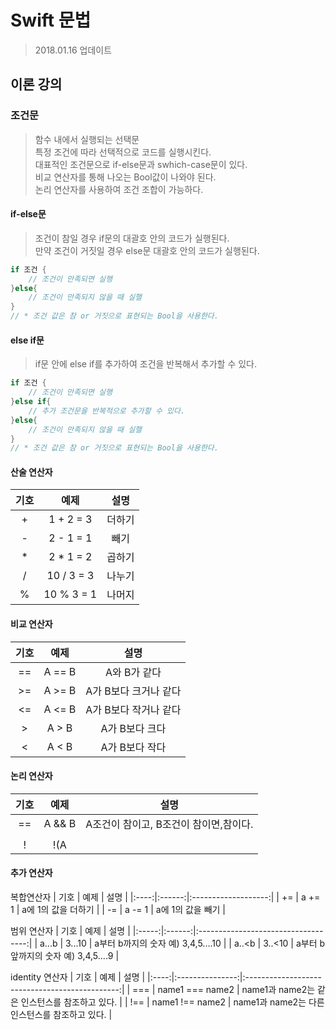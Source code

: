 # Swift 문법
> 2018.01.16 업데이트   

## 이론 강의
### 조건문
> 함수 내에서 실행되는 선택문   
> 특정 조건에 따라 선택적으로 코드를 실행시킨다.   
> 대표적인 조건문으로 if-else문과 swhich-case문이 있다.   
> 비교 연산자를 통해 나오는 Bool값이 나와야 된다.   
> 논리 연산자를 사용하여 조건 조합이 가능하다.   

#### if-else문
> 조건이 참일 경우 if문의 대괄호 안의 코드가 실행된다.   
> 만약 조건이 거짓일 경우 else문 대괄호 안의 코드가 실행된다.   

```swift
if 조건 {
    // 조건이 만족되면 실행
}else{
    // 조건이 만족되지 않을 때 실핼
}
// * 조건 값은 참 or 거짓으로 표현되는 Bool을 사용한다.
```

#### else if문
> if문 안에 else if를 추가하여 조건을 반복해서 추가할 수 있다.   

```swift
if 조건 {
    // 조건이 만족되면 실행
}else if{
    // 추가 조건문을 반복적으로 추가할 수 있다.
}else{
    // 조건이 만족되지 않을 때 실핼
}
// * 조건 값은 참 or 거짓으로 표현되는 Bool을 사용한다.
```

#### 산술 연산자
| 기호 |    예제    |  설명  |
|:----:|:----------:|:------:|
|   +  |  1 + 2 = 3 | 더하기 |
|   -  |  2 - 1 = 1 |  빼기  |
|   *  |  2 * 1 = 2 | 곱하기 |
|   /  | 10 / 3 = 3 | 나누기 |
|   %  | 10 % 3 = 1 | 나머지 |

#### 비교 연산자
| 기호 |  예제  |          설명         |
|:----:|:------:|:---------------------:|
|  ==  | A == B | A와 B가 같다          |
|  >=  | A >= B | A가 B보다 크거나 같다 |
|  <=  | A <= B | A가 B보다 작거나 같다 |
|   >  |  A > B | A가 B보다 크다        |
|   <  |  A < B | A가 B보다 작다        |

#### 논리 연산자
| 기호 |    예제   |                      설명                     |
|:----:|:---------:|:---------------------------------------------:|
|  ==  |   A && B  | A조건이 참이고, B조건이 참이면,참이다.        |
|  ||  |   A || B  | A조건이나, B조건 둘중에 하나가 참이면,참이다. |
|   !  | !(A || B) | A || B조건의 반대                             |

#### 추가 연산자
복합연산자
| 기호 |  예제  |         설명        |
|:----:|:------:|:-------------------:|
|  +=  | a += 1 | a에 1의 값을 더하기 |
|  -=  | a -= 1 | a에 1의 값을 빼기   |

범위 연산자
|  기호 |  예제  |                 설명                |
|:-----:|:------:|:-----------------------------------:|
| a...b | 3...10 | a부터 b까지의 숫자 예) 3,4,5....10  |
| a..<b | 3..<10 | a부터 b앞까지의 숫자 예) 3,4,5....9 |   

identity 연산자
| 기호 |       예제      |                      설명                      |
|:----:|:---------------:|:----------------------------------------------:|
|  === | name1 === name2 | name1과 name2는 같은 인스턴스를 참조하고 있다. |
|  !== | name1 !== name2 | name1과 name2는 다른 인스턴스를 참조하고 있다. |


